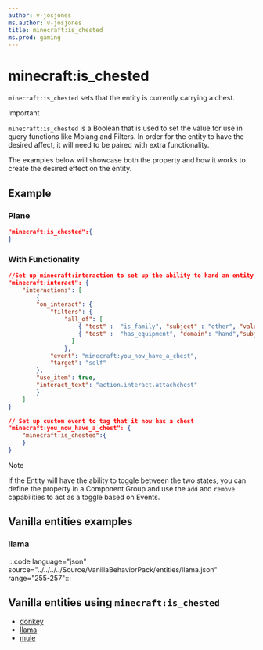 ```yaml
---
author: v-josjones
ms.author: v-josjones
title: minecraft:is_chested
ms.prod: gaming
---
```


# minecraft:is_chested

`minecraft:is_chested` sets that the entity is currently carrying a chest.

> [!IMPORTANT]
> `minecraft:is_chested` is a Boolean that is used to set the value for use in query functions like Molang and Filters. In order for the entity to have the desired affect, it will need to be paired with extra functionality.
>
> The examples below will showcase both the property and how it works to create the desired effect on the entity.

## Example

### Plane

```json
"minecraft:is_chested":{
}
```

### With Functionality

```json
//Set up minecraft:interaction to set up the ability to hand an entity a chest
"minecraft:interact": {
    "interactions": [
        {
        "on_interact": {
            "filters": {
                "all_of": [
                    { "test" :  "is_family", "subject" : "other", "value" :  "player"},
                    { "test" :  "has_equipment", "domain": "hand","subject" : "other", "value" :  "chest"}
                  ]
                },
            "event": "minecraft:you_now_have_a_chest",
            "target": "self"
        },
        "use_item": true,
        "interact_text": "action.interact.attachchest"
        }
    ]
}

// Set up custom event to tag that it now has a chest
"minecraft:you_now_have_a_chest": {
    "minecraft:is_chested":{
    }
}
```

> [!NOTE]
> If the Entity will have the ability to toggle between the two states, you can define the property in a Component Group and use the `add` and `remove` capabilities to act as a toggle based on Events.

## Vanilla entities examples

### llama

:::code language="json" source="../../../../Source/VanillaBehaviorPack/entities/llama.json" range="255-257":::

## Vanilla entities using `minecraft:is_chested`

- [donkey](../../../../Source/VanillaBehaviorPack_Snippets/entities/donkey.md)
- [llama](../../../../Source/VanillaBehaviorPack_Snippets/entities/llama.md)
- [mule](../../../../Source/VanillaBehaviorPack_Snippets/entities/mule.md)
